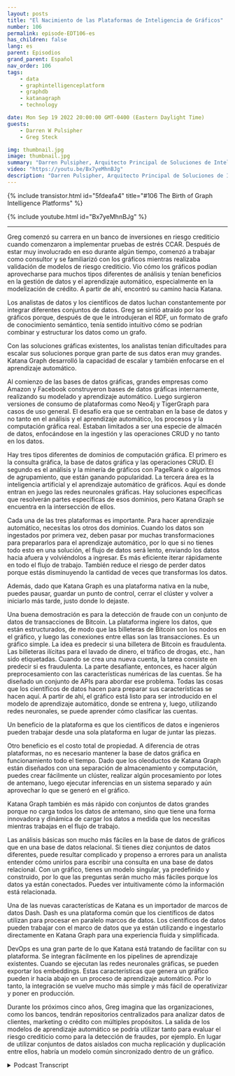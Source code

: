 ```yaml
---
layout: posts
title: "El Nacimiento de las Plataformas de Inteligencia de Gráficos"
number: 106
permalink: episode-EDT106-es
has_children: false
lang: es
parent: Episodios
grand_parent: Español
nav_order: 106
tags:
    - data
    - graphintelligenceplatform
    - graphdb
    - katanagraph
    - technology

date: Mon Sep 19 2022 20:00:00 GMT-0400 (Eastern Daylight Time)
guests:
    - Darren W Pulsipher
    - Greg Steck

img: thumbnail.jpg
image: thumbnail.jpg
summary: "Darren Pulsipher, Arquitecto Principal de Soluciones de Intel para el sector público, y Greg Steck, Director Senior de Soluciones Industriales de Katana Graph, hablan sobre los beneficios de la plataforma de inteligencia de grafos de Katana."
video: "https://youtu.be/Bx7yeMhnBJg"
description: "Darren Pulsipher, Arquitecto Principal de Soluciones de Intel para el sector público, y Greg Steck, Director Senior de Soluciones Industriales de Katana Graph, hablan sobre los beneficios de la plataforma de inteligencia de grafos de Katana."
---
```


<div>
{% include transistor.html id="5fdeafa4" title="#106 The Birth of Graph Intelligence Platforms" %}

{% include youtube.html id="Bx7yeMhnBJg" %}
</div>

---

Greg comenzó su carrera en un banco de inversiones en riesgo crediticio cuando comenzaron a implementar pruebas de estrés CCAR. Después de estar muy involucrado en eso durante algún tiempo, comenzó a trabajar como consultor y se familiarizó con los gráficos mientras realizaba validación de modelos de riesgo crediticio. Vio cómo los gráficos podían aprovecharse para muchos tipos diferentes de análisis y tenían beneficios en la gestión de datos y el aprendizaje automático, especialmente en la modelización de crédito. A partir de ahí, encontró su camino hacia Katana.

Los analistas de datos y los científicos de datos luchan constantemente por integrar diferentes conjuntos de datos. Greg se sintió atraído por los gráficos porque, después de que le introdujeran el RDF, un formato de grafo de conocimiento semántico, tenía sentido intuitivo cómo se podrían combinar y estructurar los datos como un grafo.

Con las soluciones gráficas existentes, los analistas tenían dificultades para escalar sus soluciones porque gran parte de sus datos eran muy grandes. Katana Graph desarrolló la capacidad de escalar y también enfocarse en el aprendizaje automático.

Al comienzo de las bases de datos gráficas, grandes empresas como Amazon y Facebook construyeron bases de datos gráficas internamente, realizando su modelado y aprendizaje automático. Luego surgieron versiones de consumo de plataformas como Neo4j y TigerGraph para casos de uso general. El desafío era que se centraban en la base de datos y no tanto en el análisis y el aprendizaje automático, los procesos y la computación gráfica real. Estaban limitados a ser una especie de almacén de datos, enfocándose en la ingestión y las operaciones CRUD y no tanto en los datos.

Hay tres tipos diferentes de dominios de computación gráfica. El primero es la consulta gráfica, la base de datos gráfica y las operaciones CRUD. El segundo es el análisis y la minería de gráficos con PageRank o algoritmos de agrupamiento, que están ganando popularidad. La tercera área es la inteligencia artificial y el aprendizaje automático de gráficos. Aquí es donde entran en juego las redes neuronales gráficas. Hay soluciones específicas que resolverán partes específicas de esos dominios, pero Katana Graph se encuentra en la intersección de ellos.

Cada una de las tres plataformas es importante. Para hacer aprendizaje automático, necesitas los otros dos dominios. Cuando los datos son ingestados por primera vez, deben pasar por muchas transformaciones para prepararlos para el aprendizaje automático, por lo que si no tienes todo esto en una solución, el flujo de datos será lento, enviando los datos hacia afuera y volviéndolos a ingresar. Es más eficiente iterar rápidamente en todo el flujo de trabajo. También reduce el riesgo de perder datos porque estás disminuyendo la cantidad de veces que transformas los datos.

Además, dado que Katana Graph es una plataforma nativa en la nube, puedes pausar, guardar un punto de control, cerrar el clúster y volver a iniciarlo más tarde, justo donde lo dejaste.

Una buena demostración es para la detección de fraude con un conjunto de datos de transacciones de Bitcoin. La plataforma ingiere los datos, que están estructurados, de modo que las billeteras de Bitcoin son los nodos en el gráfico, y luego las conexiones entre ellas son las transacciones. Es un gráfico simple. La idea es predecir si una billetera de Bitcoin es fraudulenta. Las billeteras ilícitas para el lavado de dinero, el tráfico de drogas, etc., han sido etiquetadas. Cuando se crea una nueva cuenta, la tarea consiste en predecir si es fraudulenta. La parte desafiante, entonces, es hacer algún preprocesamiento con las características numéricas de las cuentas. Se ha diseñado un conjunto de APIs para abordar ese problema. Todas las cosas que los científicos de datos hacen para preparar sus características se hacen aquí. A partir de ahí, el gráfico está listo para ser introducido en el modelo de aprendizaje automático, donde se entrena y, luego, utilizando redes neuronales, se puede aprender cómo clasificar las cuentas.

Un beneficio de la plataforma es que los científicos de datos e ingenieros pueden trabajar desde una sola plataforma en lugar de juntar las piezas.

Otro beneficio es el costo total de propiedad. A diferencia de otras plataformas, no es necesario mantener la base de datos gráfica en funcionamiento todo el tiempo. Dado que los oleoductos de Katana Graph están diseñados con una separación de almacenamiento y computación, puedes crear fácilmente un clúster, realizar algún procesamiento por lotes de antemano, luego ejecutar inferencias en un sistema separado y aún aprovechar lo que se generó en el gráfico.

Katana Graph también es más rápido con conjuntos de datos grandes porque no carga todos los datos de antemano, sino que tiene una forma innovadora y dinámica de cargar los datos a medida que los necesitas mientras trabajas en el flujo de trabajo.

Las análisis básicas son mucho más fáciles en la base de datos de gráficos que en una base de datos relacional. Si tienes diez conjuntos de datos diferentes, puede resultar complicado y propenso a errores para un analista entender cómo unirlos para escribir una consulta en una base de datos relacional. Con un gráfico, tienes un modelo singular, ya predefinido y construido, por lo que las preguntas serán mucho más fáciles porque los datos ya están conectados. Puedes ver intuitivamente cómo la información está relacionada.

Una de las nuevas características de Katana es un importador de marcos de datos Dash. Dash es una plataforma común que los científicos de datos utilizan para procesar en paralelo marcos de datos. Los científicos de datos pueden trabajar con el marco de datos que ya están utilizando e ingestarlo directamente en Katana Graph para una experiencia fluida y simplificada.

DevOps es una gran parte de lo que Katana está tratando de facilitar con su plataforma. Se integran fácilmente en los pipelines de aprendizaje existentes. Cuando se ejecutan las redes neuronales gráficas, se pueden exportar los embeddings. Estas características que genera un gráfico pueden ir hacia abajo en un proceso de aprendizaje automático. Por lo tanto, la integración se vuelve mucho más simple y más fácil de operativizar y poner en producción.

Durante los próximos cinco años, Greg imagina que las organizaciones, como los bancos, tendrán repositorios centralizados para analizar datos de clientes, marketing o crédito con múltiples propósitos. La salida de los modelos de aprendizaje automático se podría utilizar tanto para evaluar el riesgo crediticio como para la detección de fraudes, por ejemplo. En lugar de utilizar conjuntos de datos aislados con mucha replicación y duplicación entre ellos, habría un modelo común sincronizado dentro de un gráfico.



<details>
<summary> Podcast Transcript </summary>

<p></p>

</details>

